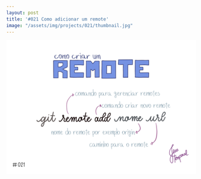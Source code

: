 ```yaml
---
layout: post
title: '#021 Como adicionar um remote'
image: "/assets/img/projects/021/thumbnail.jpg"
---
```


<img alt="Use git remote add nome url para adicionar um novo remote no seu projeto" src="/assets/img/projects/021/full.jpg">